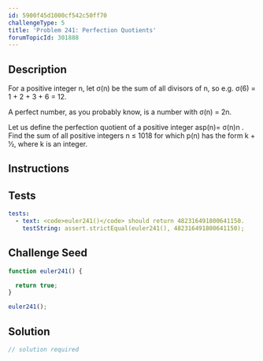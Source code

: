 ```yaml
---
id: 5900f45d1000cf542c50ff70
challengeType: 5
title: 'Problem 241: Perfection Quotients'
forumTopicId: 301888
---
```


## Description

<section id='description'>

For a positive integer n, let σ(n) be the sum of all divisors of n, so e.g. σ(6) = 1 + 2 + 3 + 6 = 12.

A perfect number, as you probably know, is a number with σ(n) = 2n.

Let us define the perfection quotient of a positive integer asp(n)= σ(n)n . Find the sum of all positive integers n ≤ 1018 for which p(n) has the form k + 1⁄2, where k is an integer.

</section>

## Instructions

<section id='instructions'>

</section>

## Tests

<section id='tests'>

```yml
tests:
  - text: <code>euler241()</code> should return 482316491800641150.
    testString: assert.strictEqual(euler241(), 482316491800641150);

```

</section>

## Challenge Seed

<section id='challengeSeed'>

<div id='js-seed'>

```js
function euler241() {

  return true;
}

euler241();
```

</div>

</section>

## Solution

<section id='solution'>

```js
// solution required
```

</section>
